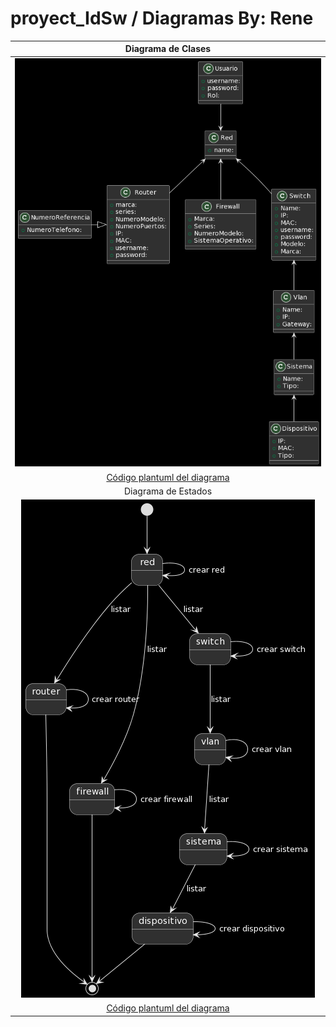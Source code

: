 # proyect_IdSw / Diagramas By: Rene

|Diagrama de Clases|
|:-:|
|![Imagen](images/diagramaClasesV1.0.png)|
|[Código plantuml del diagrama](docs/diagramaClases.plantuml)|
|Diagrama de Estados|
|![Imagen](images/diagramaEstadosV1.0.png)|
|[Código plantuml del diagrama](docs/diagramaEstados.plantuml)|
